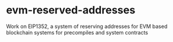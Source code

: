 # evm-reserved-addresses
Work on EIP1352, a system of reserving addresses for EVM based blockchain systems for precompiles and system contracts
